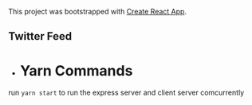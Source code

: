 This project was bootstrapped with [Create React App](https://github.com/facebookincubator/create-react-app).


## Twitter Feed

- # Yarn Commands

run `yarn start` to run the express server and client server comcurrently
